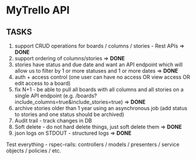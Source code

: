 # MyTrello API


## TASKS
1. support CRUD operations for boards / columns / stories - Rest APIs => **DONE**
2. support ordering of columns/stories => **DONE**
3. stories have status and due date and want an API endpoint which will allow us to filter by 1 or more statuses and 1 or more dates => **DONE**
4. auth + access control (one user can have no access OR view access OR edit access to a board)
5. fix N+1 - be able to pull all boards with all columns and all stories on a single API endpoint (e.g. /boards?include_columns=true&include_stories=true) => **DONE**
6. archive stories older than 1 year using an asynchronous job (add status to stories and one status should be archived)
7. Audit trail - track changes in DB
8. Soft delete - do not hard delete things, just soft delete them => **DONE**
9. json logs on STDOUT - structured logs => **DONE**

Test everything - rspec-rails: controllers / models / presenters / service objects / policies / etc.